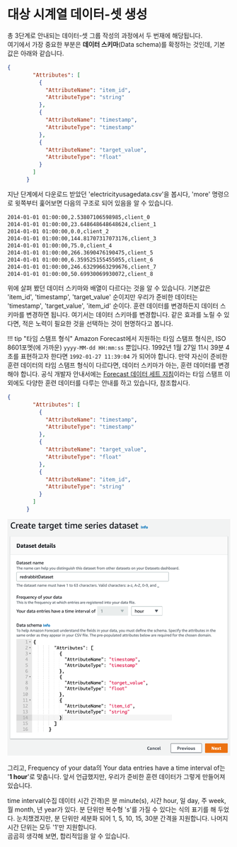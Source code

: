 # 대상 시계열 데이터-셋 생성

총 3단계로 안내되는 데이터-셋 그룹 작성의 과정에서 두 번재에 해당됩니다.  
여기에서 가장 중요한 부분은 **데이터 스키마**(Data schema)를 확정하는 것인데,
기본값은 아래와 같습니다.

```json
{
        "Attributes": [
          {
            "AttributeName": "item_id",
            "AttributeType": "string"
          },
          {
            "AttributeName": "timestamp",
            "AttributeType": "timestamp"
          },
          {
            "AttributeName": "target_value",
            "AttributeType": "float"
          }
        ]
      }
```

지난 단계에서 다운로드 받았던 'electricityusagedata.csv'을 봅시다,
'more' 명령으로 윗쪽부터 훑어보면 다음의 구조로 되어 있음을 알 수 있습니다.

    2014-01-01 01:00:00,2.53807106598985,client_0
    2014-01-01 01:00:00,23.648648648648624,client_1
    2014-01-01 01:00:00,0.0,client_2
    2014-01-01 01:00:00,144.81707317073176,client_3
    2014-01-01 01:00:00,75.0,client_4
    2014-01-01 01:00:00,266.3690476190475,client_5
    2014-01-01 01:00:00,6.359525155455055,client_6
    2014-01-01 01:00:00,246.63299663299676,client_7
    2014-01-01 01:00:00,50.69930069930072,client_8

위에 살펴 봤던 데이터 스키마와 배열이 다르다는 것을 알 수 있습니다.
기본값은 'item_id', 'timestamp', 'target_value' 순이지만 우리가 준비한 데이터는
'timestamp', 'target_value', 'item_id' 순이다. 훈련 데이터를 변경하든지
데이터 스키마를 변경하면 됩니다. 여기서는 데이터 스키마를 변경합니다.
같은 효과를 노릴 수 있다면, 적은 노력이 필요한 것을 선택하는 것이 현명하다고 봅니다.

!!! tip "타임 스탬프 형식"
    Amazon Forecast에서 지원하는 타임 스탬프 형식은, ISO 8601포멧(에 가까운)
    `yyyy-MM-dd HH:mm:ss` 뿐입니다. 1992년 1월 27일 11시 39분 4초를 표현하고자 한다면
    `1992-01-27 11:39:04` 가 되어야 합니다.
    만약 자신이 준비한 훈련 데이터의 타임 스탬프 형식이 다르다면,
    데이터 스키마가 아는, 훈련 데이터를 변경해야 합니다. 
    공식 개발자 안내서에는 [Forecast 데이터 세트 지침](https://docs.aws.amazon.com/ko_kr/forecast/latest/dg/dataset-import-guidelines-troubleshooting.html)이라는 타임 스탬프 이외에도 다양한
    훈련 데이터를 다루는 안내를 하고 있습니다, 참조합시다.

```json
{
        "Attributes": [
          {
            "AttributeName": "timestamp",
            "AttributeType": "timestamp"
          },
          {
            "AttributeName": "target_value",
            "AttributeType": "float"
          },
          {
            "AttributeName": "item_id",
            "AttributeType": "string"
          }
        ]
      }
```

![Data schema](../../images/forecast/steps/02-01-data-schema.png)

그리고, Frequency of your data의 Your data entries have a time interval of는
'**1 hour**'로 맞춥니다. 앞서 언급했지만, 우리가 준비한 훈련 데이터가 그렇게 만들어져 있습니다.

time interval(수집 데이터 시간 간격)은 분 minute(s), 시간 hour, 일 day, 주 week, 월 month, 년 year가 있다. 분 단위만 복수형 's'를 가질 수 있다는 식의 표기를 해 두었다. 눈치챘겠지만, 분 단위만 세분화 되어 1, 5, 10, 15, 30분 간격을 지원합니다. 나머지 시간 단위는 모두 '1'만 지원합니다.  
곰곰히 생각해 보면, 합리적임을 알 수 있습니다.

